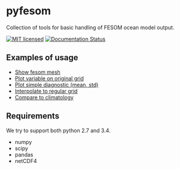 # pyfesom

Collection of tools for basic handling of FESOM ocean model output.

[![MIT licensed](https://img.shields.io/badge/license-MIT-blue.svg)](https://github.com/koldunovn/pyfesom/blob/master/LICENSE) [![Documentation Status](https://readthedocs.org/projects/pyfesom/badge/?version=latest)](http://pyfesom.readthedocs.io/en/latest/?badge=latest)
          
## Examples of usage

- [Show fesom mesh](https://github.com/koldunovn/pyfesom/blob/master/notebooks/show_mesh.ipynb)
- [Plot variable on original grid](https://github.com/koldunovn/pyfesom/blob/master/notebooks/show_variable_on_original_grid.ipynb)
- [Plot simple diagnostic (mean, std)](https://github.com/koldunovn/pyfesom/blob/master/notebooks/plot_simple_diagnostics.ipynb)
- [Interpolate to regular grid](https://github.com/koldunovn/pyfesom/blob/master/notebooks/interpolate_to_regular_grid.ipynb)
- [Compare to climatology](https://github.com/koldunovn/pyfesom/blob/master/notebooks/compare_to_climatology.ipynb)

## Requirements

We try to support both python 2.7 and 3.4.

- numpy
- scipy
- pandas
- netCDF4




